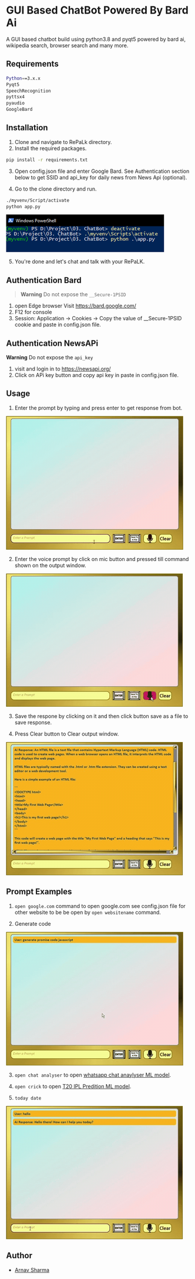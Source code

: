 
# GUI Based ChatBot Powered By Bard Ai

A GUI based chatbot build using python3.8 and pyqt5 powered by bard ai, wikipedia search, browser search and many more. 


## Requirements
```bash
Python==3.x.x
Pyqt5
SpeechRecognition
pyttsx4
pyaudio
GoogleBard
```
## Installation

1. Clone and navigate to RePaLk directory.
2. Install the required packages.

```bash
pip install -r requirements.txt
```
3. Open config.json file and enter Google Bard. See Authentication section below to get SSID and api_key for daily news from News Api (optional).

4. Go to the clone directory and run.

```bash
./myvenv/Script/activate
python app.py
```    
![App Screenshot](https://github.com/sarnav38/RePaLk/blob/main/assests/run_app.PNG)

5. You're done and let's chat and talk with your RePaLK.

## Authentication Bard
>  **Warning** Do not expose the ```__Secure-1PSID```
1. open Edge browser Visit https://bard.google.com/
2. F12 for console
3.  Session: Application → Cookies → Copy the value of __Secure-1PSID cookie and paste in config.json file.

## Authentication NewsAPi
**Warning** Do not expose the ```api_key```
1. visit and login in to https://newsapi.org/
2. Click on APi key button and copy api key in paste in config.json file.

## Usage
1. Enter the prompt by typing and press enter to get response from bot.

![App Screenshot](https://github.com/sarnav38/RePaLk/blob/main/assests/prompt%20enter.gif)

2. Enter the voice prompt by click on mic button and pressed till command shown on the output window.

![App Screenshot](https://github.com/sarnav38/RePaLk/blob/main/assests/listen%20prompt.gif)

3. Save the respone by clicking on it and then click button save as a file to save response.

4. Press Clear button to Clear output window.

![App Screenshot](https://github.com/sarnav38/RePaLk/blob/main/assests/clear.gif)

## Prompt Examples

1. ```open google.com``` command to open google.com
see config.json file for other website to be be open by ```open websitename``` command.

2. Generate code 

![App Screenshot](https://github.com/sarnav38/RePaLk/blob/main/assests/code.gif)

3. ```open chat analyser``` to open [whatsapp chat anaylyser ML model](https://whatsapchatanz.streamlit.app).

4. ```open crick``` to open [T20 IPL Predition ML model](https://cricpred.streamlit.app).

5. ``` today date ``` 

![App Screenshot](https://github.com/sarnav38/RePaLk/blob/main/assests/dateCommand.gif)

## Author

- [Arnav Sharma](https://www.github.com/sarnav38)

